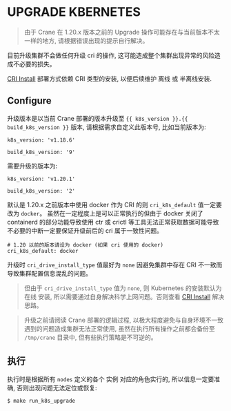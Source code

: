 # UPGRADE KBERNETES

> 由于 Crane 在 1.20.x 版本之前的 Upgrade 操作可能存在与当前版本不太一样的地方, 请根据错误出现的提示自行解决。

目前升级集群不会做任何升级 cri 的操作, 这可能造成整个集群出现异常的风险造成不必要的损失。

[CRI Install](./CRI_INSTALL.md) 部署方式依赖 CRI 类型的安装, 以便后续维护 离线 或 半离线安装.

## Configure

升级版本是以当前 Crane 部署的版本升级至 `{{ k8s_version }}.{{ build_k8s_version }}` 版本, 请根据需求自定义此版本号, 比如当前版本为:

```
k8s_version: 'v1.18.6'

build_k8s_version: '9'
```

需要升级的版本为:

```
k8s_version: 'v1.20.1'

build_k8s_version: '2'
```

默认是 1.20.x 之前版本中使用 docker 作为 CRI 的则 `cri_k8s_default` 值一定要改为 `docker`。 虽然在一定程度上是可以正常执行的但由于 docker 关闭了 containerd 的部分功能导致使用 ctr 或 crictl 等工具无法正常获取数据可能导致不必要的中断一定要保证升级前后的 cri 属于一致性问题。

```
# 1.20 以前的版本请设为 docker (如果 cri 使用的 docker)
cri_k8s_default: docker
```

升级时 `cri_drive_install_type` 值最好为 `none` 因避免集群中存在 CRI 不一致而导致集群配置信息混乱的问题。

> 但由于 `cri_drive_install_type` 值为 `none`, 则 Kubernetes 的安装默认为 在线 安装, 所以需要通过自身解决科学上网问题。否则查看 [CRI Install](./CRI_INSTALL.md) 解决思路。 

> 升级之前请阅读 Crane 部署的逻辑过程, 以极大程度避免与自身环境不一致遇到的问题造成集群无法正常使用, 虽然在执行所有操作之前都会备份至 `/tmp/crane` 目录中, 但有些执行策略是不可逆的。

## 执行

执行时是根据所有 `nodes` 定义的各个 实例 对应的角色实行的, 所以信息一定要准确, 否则出现问题无法定位或恢复:

```
$ make run_k8s_upgrade
```